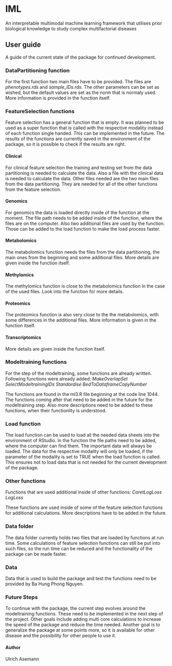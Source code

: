# IML
An interpretable multimodal machine learning framework that utilises prior biological knowledge to study complex multifactorial diseases

## User guide
A guide of the current state of the package for continued development.

### DataPartitioning function
For the first function two main files have to be provided. The files are _phenotypes.rds_ and _sample_IDs.rds_. The other parameters can be set as wished, but the default values are set as the norm that is normaly used. More information is provided in the function itself.

### FeatureSelection functions
Feature selection has a general function that is empty. It was planned to be used as a super function that is called with the respective modality instead of each function single handed. This can be implemented in the future.
The results of the functions are currently saved in the environment of the package, so it is possible to check if the results are right.

#### Clinical
For clinical feature selection the training and testing set from the data partitioning is needed to calculate the data. Also a file with the clinical data is needed to calculate the data. Other files needed are the two main files from the data partitioning. They are needed for all of the other functions from the feature selection.

#### Genomics
For genomics the data is loaded directly inside of the function at the moment. The file path needs to be added inside of the function, where the files are on the computer. Also two additional files are used by the function. Those can be added to the load function to make the load process faster.

#### Metabolomics
The metabolomics function needs the files from the data partitioning, the main ones from the beginning and some additional files. More details are given inside the function itself.

#### Methylomics
The methylomics function is close to the metabolomics function in the case of the used files. Look into the function for more details.

#### Proteomics
The proteomics function is also very close to the the metabolomics, with some differences in the additional files. More information is given in the function itself.

#### Transcriptomics
More details are given inside the function itself.

### Modeltraining functions
For the step of the modeltraining, some functions are already written. 
Following functions were already added:
_MakeOverlapSet_
_SelectModeltrainingIDs_
_Standardise_
_BedToDataframeCopyNumber_

The functions are found in the ml3.R file beginning at the code line 1044.
The functions coming after that need to be added in the future for the modeltraining step.
Also more descriptions need to be added to these functions, when their functionlity is understood.

### Load function
The load function can be used to load all the needed data sheets into the environment of RStudio. In the function the file paths need to be added, where the computer can find them. The important data will always be loaded. The data for the respective modality will only be loaded, if the parameter of the modality is set to TRUE when the load function is called. This ensures not to load data that is not needed for the current development of the package.

### Other functions
Functions that are used additional inside of other functions:
_CaretLogLoss_
_LogLoss_

These functions are used inside of some of the feature selection functions for additional calculations.
More descriptions have to be added in the future.

### Data folder
The data folder currently holds two files that are loaded by functions at run time. Some calculations of feature selection functions can still be put into such files, so the run time can be reduced and the functionality of the package can be made faster.

### Data
Data that is used to build the package and test the functions need to be provided by Ba Hung Phong Nguyen. 

### Future Steps
To continue with the package, the current step evolves around the modeltraining functions. These need to be implemented in the next step of the project. 
Other goals include adding multi core calculations to increase the speed of the package and reduce the time needed. 
Another goal is to generalize the package at some points more, so it is available for other disease and the possibility for other people to use it.

#### Author
Ulrich Asemann
